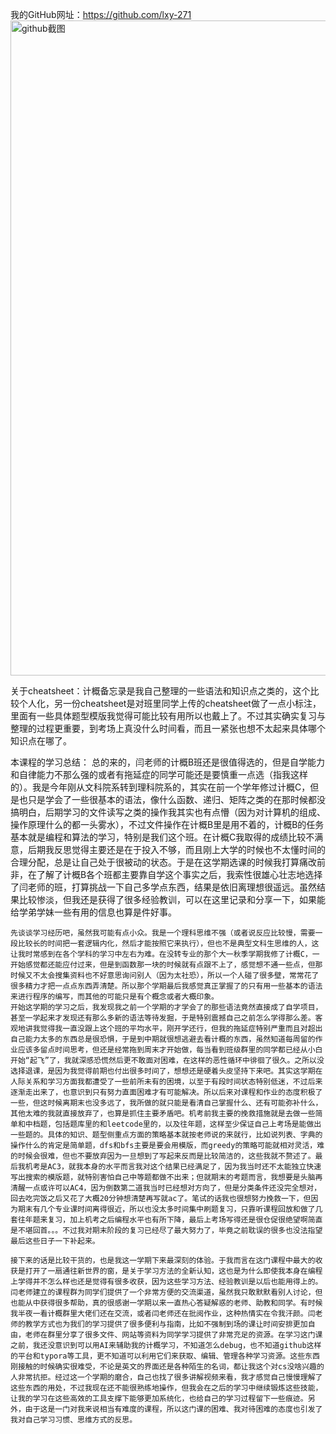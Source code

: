 我的GitHub网址：https://github.com/lxy-271
<img width="1048" alt="github截图" src="https://github.com/user-attachments/assets/c9597c8d-e881-4da3-85c7-bd95ba2df7a7" />

关于cheatsheet：计概备忘录是我自己整理的一些语法和知识点之类的，这个比较个人化，另一份cheatsheet是对班里同学上传的cheatsheet做了一点小标注，里面有一些具体题型模版我觉得可能比较有用所以也戴上了。不过其实确实复习与整理的过程更重要，到考场上真没什么时间看，而且一紧张也想不太起来具体哪个知识点在哪了。

本课程的学习总结：
    总的来的，闫老师的计概B班还是很值得选的，但是自学能力和自律能力不那么强的或者有拖延症的同学可能还是要慎重一点选（指我这样的）。我是今年刚从文科院系转到理科院系的，其实在前一个学年修过计概C，但是也只是学会了一些很基本的语法，像什么函数、递归、矩阵之类的在那时候都没搞明白，后期学习的文件读写之类的操作我其实也有点懵（因为对计算机的组成、操作原理什么的都一头雾水），不过文件操作在计概B里是用不着的，计概B的任务基本就是编程和算法的学习，特别是我们这个班。在计概C我取得的成绩比较不满意，后期我反思觉得主要还是在于投入不够，而且刚上大学的时候也不太懂时间的合理分配，总是让自己处于很被动的状态。于是在这学期选课的时候我打算痛改前非，在了解了计概B各个班都主要靠自学这个事实之后，我索性很雄心壮志地选择了闫老师的班，打算挑战一下自己多学点东西，结果是依旧离理想很遥远。虽然结果比较惨淡，但我还是获得了很多经验教训，可以在这里记录和分享一下，如果能给学弟学妹一些有用的信息也算是件好事。
    
    先谈谈学习经历吧，虽然我可能有点小众。我是一个理科思维不强（或者说反应比较慢，需要一段比较长的时间把一套逻辑内化，然后才能按照它来执行），但也不是典型文科生思维的人，这让我时常感到在各个学科的学习中左右为难。在没转专业的那个大一秋季学期我修了计概C，一开始感觉都还能应付过来，但是到函数那一块的时候就有点跟不上了，感觉想不通一些点，但那时候又不太会搜集资料也不好意思询问别人（因为太社恐），所以一个人碰了很多壁，常常花了很多精力才把一点点东西弄清楚。所以那个学期最后我感觉真正掌握了的只有用一些基本的语法来进行程序的编写，而其他的可能只是有个概念或者大概印象。
    开始这学期的学习之后，我发现我之前一个学期的才学会了的那些语法竟然直接成了自学项目，甚至一学起来才发现还有那么多新的语法等待发掘，于是特别震撼自己之前怎么学得那么差。客观地讲我觉得我一直没跟上这个班的平均水平，刚开学还行，但我的拖延症特别严重而且对超出自己能力太多的东西总是很恐惧，于是到中期就很想逃避去看计概的东西，虽然知道每周留的作业应该多留点时间思考，但还是经常拖到周末才开始做，每当看到班级群里的同学都已经从小白开始“起飞”了，我就深感恐慌然后更不敢面对困难，在这样的恶性循环中徘徊了很久。之所以没选择退课，是因为我觉得前期也付出很多时间了，想想还是硬着头皮坚持下来吧。其实这学期在人际关系和学习方面我都遭受了一些前所未有的困境，以至于有段时间状态特别低迷，不过后来逐渐走出来了，也意识到只有努力直面困难才有可能解决。所以后来对课程和作业的态度积极了一些，但这时候离期末也没多远了，我所做的就只能是看清自己掌握什么、还有可能弥补什么，其他太难的我就直接放弃了，也算是抓住主要矛盾吧。机考前我主要的挽救措施就是去做一些简单和中档题，包括题库里的和leetcode里的，以及往年题，这样至少保证自己上考场是能做出一些题的。具体的知识、题型侧重点方面的策略基本就按老师说的来就行，比如说列表、字典的操作什么的肯定是简单题，dfs和bfs主要是要会用模版，而greedy的策略可能就相对灵活，难的时候会很难，但也不要放弃因为一旦想到了写起来反而是比较简洁的，这些我就不赘述了。最后我机考是AC3，就我本身的水平而言我对这个结果已经满足了，因为我当时还不太能独立快速写出搜索的模版题，就特别害怕自己中等题都做不出来；但就期末的考题而言，我想要是头脑再清醒一点或许可以AC4，因为倒数第二道我当时已经想对方向了，但是分类条件还没完全想对，回去吃完饭之后又花了大概20分钟想清楚再写就ac了。笔试的话我也很想努力挽救一下，但因为期末有几个专业课时间离得很近，所以也没太多时间集中刷题复习，只靠听课程回放和做了几套往年题来复习，加上机考之后编程水平也有所下降，最后上考场写得还是很仓促很绝望啊简直是不堪回首。。。不过我对期末阶段的复习已经尽了最大努力了，毕竟之前耽误的很多也没法指望最后这些日子一下补起来。
    
    接下来的话是比较干货的，也是我这一学期下来最深刻的体验。于我而言在这门课程中最大的收获是打开了一扇通往新世界的窗，是关于学习方法的全新认知，这也是为什么即使我本身在编程上学得并不怎么样也还是觉得有很多收获，因为这些学习方法、经验教训是以后也能用得上的。闫老师建立的课程群为同学们提供了一个非常方便的交流渠道，虽然我只敢默默看别人讨论，但也能从中获得很多帮助，真的很感谢一学期以来一直热心答疑解惑的老师、助教和同学。有时候我半夜一看计概群里大佬们还在交流，或者闫老师还在批阅作业，这种热情实在令我汗颜。闫老师的教学方式也为我们的学习提供了很多便利与指南，比如不强制到场的课让时间安排更加自由，老师在群里分享了很多文件、网站等资料为同学学习提供了非常充足的资源。在学习这门课之前，我还没意识到可以用AI来辅助我的计概学习，不知道怎么debug，也不知道github这样的平台和typora等工具，更不知道可以利用它们来获取、编辑、管理各种学习资源。这些东西刚接触的时候确实很难受，不论是英文的界面还是各种陌生的名词，都让我这个对cs没啥兴趣的人非常抗拒。经过这一个学期的磨合，自己也找了很多讲解视频来看，我才感觉自己慢慢理解了这些东西的用处，不过我现在还不能很熟练地操作，但我会在之后的学习中继续锻炼这些技能，让我的学习在这些高效的工具支撑下能够更加系统化，也给自己的学习过程留下一些痕迹。另外，由于这是一门对我来说相当有难度的课程，所以这门课的困难、我对待困难的态度也引发了我对自己学习习惯、思维方式的反思。
    
